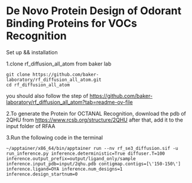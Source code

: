 # De Novo Protein Design of Odorant Binding Proteins for VOCs Recognition

Set up && installation

1.clone rf_diffusion_all_atom from baker lab

``` 
git clone https://github.com/baker-laboratory/rf_diffusion_all_atom.git
cd rf_diffusion_all_atom
```

you should also follow the step of https://github.com/baker-laboratory/rf_diffusion_all_atom?tab=readme-ov-file

2.To generate the Protein for OCTANAL Recognition, download the pdb of 2QHU from https://www.rcsb.org/structure/2QHU    after that, add it to the input folder of RFAA

3.Run the following code in the terminal

```
~/apptainer/x86_64/bin/apptainer run --nv rf_se3_diffusion.sif -u run_inference.py inference.deterministic=True diffuser.T=100 inference.output_prefix=output/ligand_only/sample inference.input_pdb=input/2qhu.pdb contigmap.contigs=[\'150-150\'] inference.ligand=OYA inference.num_designs=1 inference.design_startnum=0
```
